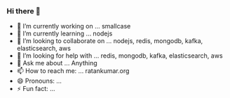 ### Hi there 👋

- 🔭  I’m currently working on ... smallcase
- 🌱  I’m currently learning ... nodejs
- 👯  I’m looking to collaborate on ... nodejs, redis, mongodb, kafka, elasticsearch, aws
- 🤔  I’m looking for help with ... redis, mongodb, kafka, elasticsearch, aws
- 💬  Ask me about ... Anything
- 📫  How to reach me: ... ratankumar.org
- 😄  Pronouns: ... 
- ⚡   Fun fact: ... 
